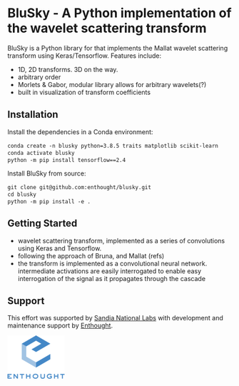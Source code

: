 BluSky - A Python implementation of the wavelet scattering transform
====================================================================

BluSky is a Python library for that implements the Mallat wavelet scattering transform using Keras/Tensorflow.  Features include:
- 1D, 2D transforms.  3D on the way.
- arbitrary order
- Morlets & Gabor, modular library allows for arbitrary wavelets(?)
- built in visualization of transform coefficients

Installation
------------
Install the dependencies in a Conda environment:
```
conda create -n blusky python=3.8.5 traits matplotlib scikit-learn
conda activate blusky
python -m pip install tensorflow==2.4
```

Install BluSky from source:
```
git clone git@github.com:enthought/blusky.git
cd blusky
python -m pip install -e .
```

Getting Started
---------------
- wavelet scattering transform, implemented as a series of convolutions using Keras and Tensorflow.
- following the approach of Bruna, and Mallat (refs)
- the transform is implemented as a convolutional neural network. intermediate activations are easily interrogated to enable easy interrogation of the signal as it propagates through the cascade


Support
-------
This effort was supported by [Sandia National Labs](https://www.sandia.gov/) with development and maintenance support 
by [Enthought](https://www.enthought.com).

![Enthought logo](/blusky/images/enthought-logo.png)
